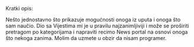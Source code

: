 Kratki opis:

Nešto jednostavno što prikazuje mogućnosti onoga iz uputa i onoga što sam naučio.
Dio sa Vijestima mi je u pravilu najzanimljiviji i može se proširiti pretragom po kategorijama i napraviti recimo News portal na osnovi onoga što nekoga zanima.
Molim da uzmete u obzir da nisam programer.
